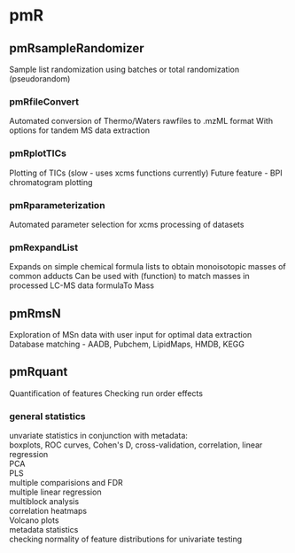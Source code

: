 # pmR

## pmRsampleRandomizer
Sample list randomization using batches or total randomization (pseudorandom)

### pmRfileConvert
Automated conversion of Thermo/Waters rawfiles to .mzML format
With options for tandem MS data extraction

### pmRplotTICs
Plotting of TICs (slow - uses xcms functions currently)
Future feature - BPI chromatogram plotting

### pmRparameterization
Automated parameter selection for xcms processing of datasets

### pmRexpandList
Expands on simple chemical formula lists to obtain monoisotopic masses of common adducts
Can be used with (function) to match masses in processed LC-MS data
formulaTo Mass

## pmRmsN
Exploration of MSn data with user input for optimal data extraction
Database matching - AADB, Pubchem, LipidMaps, HMDB, KEGG

## pmRquant
Quantification of features 
Checking run order effects

### general statistics
unvariate statistics in conjunction with metadata:  
boxplots, ROC curves, Cohen's D, cross-validation, correlation, linear regression  
PCA  
PLS  
multiple comparisions and FDR  
multiple linear regression  
multiblock analysis  
correlation heatmaps  
Volcano plots  
metadata statistics  
checking normality of feature distributions for univariate testing  

